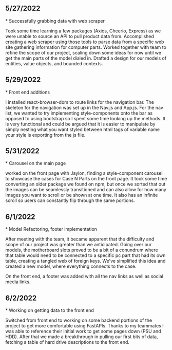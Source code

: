 ## 5/27/2022

\* Successfully grabbing data with web scraper

Took some time learning a few packages (Axios, Cheerio, Express) as we were unable to source an API to pull product data from. Accomplished creating a web scraper using those tools to parse data from a specific web site gathering information for computer parts. Worked together with team to refine the scope of our project, scaling down some ideas for now until we get the main parts of the model dialed in. Drafted a design for our models of entities, value objects, and bounded contexts.

## 5/29/2022

\* Front end additions

I installed react-browser-dom to route links for the navigation bar. The skeleton for the navigation was set up in the Nav.js and App.js. For the nav list, we wanted to try implementing style-components onto the bar as opposed to using bootstrap so I spent some time looking up the methods. It is very functional and could be argued that it is easier to manipulate by simply nesting what you want styled between html tags of variable name your style is exporting from the js file.

## 5/31/2022

\* Carousel on the main page

worked on the front page with Jaylon, finding a style-component carousel to showcase the cases for Case N Parts on the front page. It took some time converting an older package we found on npm, but once we sorted that out the images can be seamlessly transitioned and can also allow for how many images you want to scroll or be shown at one time. It also has an infinite scroll so users can constantly flip through the same portions.

## 6/1/2022

\* Model Refactoring, footer implementation

After meeting with the team, it became apparent that the difficulty and scope of our project was greater than we anticipated. Going over our models, the motherboard slots proved to be a bit of a conundrum where that table would need to be connected to a specific pc part that had its own table, creating a tangled web of foreign keys. We've simplified this idea and created a new model, where everything connects to the case.

On the front end, a footer was added with all the nav links as well as social media links.

## 6/2/2022

\* Working on getting data to the front end

Switched from front end to working on some backend portions of the project to get more comfortable using FastAPIs. Thanks to my teammates I was able to reference their initial work to get some pages down (PSU and HDD). After that we made a breakthrough in pulling our first bits of data, fetching a table of hard drive descriptions to the front end.
